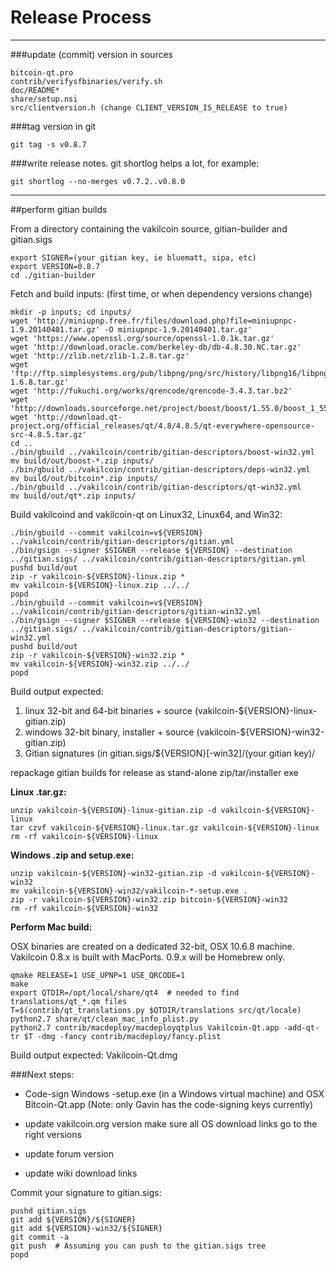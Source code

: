 Release Process
====================

* * *

###update (commit) version in sources


	bitcoin-qt.pro
	contrib/verifysfbinaries/verify.sh
	doc/README*
	share/setup.nsi
	src/clientversion.h (change CLIENT_VERSION_IS_RELEASE to true)

###tag version in git

	git tag -s v0.8.7

###write release notes. git shortlog helps a lot, for example:

	git shortlog --no-merges v0.7.2..v0.8.0

* * *

##perform gitian builds

 From a directory containing the vakilcoin source, gitian-builder and gitian.sigs
  
	export SIGNER=(your gitian key, ie bluematt, sipa, etc)
	export VERSION=0.8.7
	cd ./gitian-builder

 Fetch and build inputs: (first time, or when dependency versions change)

	mkdir -p inputs; cd inputs/
	wget 'http://miniupnp.free.fr/files/download.php?file=miniupnpc-1.9.20140401.tar.gz' -O miniupnpc-1.9.20140401.tar.gz'
	wget 'https://www.openssl.org/source/openssl-1.0.1k.tar.gz'
	wget 'http://download.oracle.com/berkeley-db/db-4.8.30.NC.tar.gz'
	wget 'http://zlib.net/zlib-1.2.8.tar.gz'
	wget 'ftp://ftp.simplesystems.org/pub/libpng/png/src/history/libpng16/libpng-1.6.8.tar.gz'
	wget 'http://fukuchi.org/works/qrencode/qrencode-3.4.3.tar.bz2'
	wget 'http://downloads.sourceforge.net/project/boost/boost/1.55.0/boost_1_55_0.tar.bz2'
	wget 'http://download.qt-project.org/official_releases/qt/4.8/4.8.5/qt-everywhere-opensource-src-4.8.5.tar.gz'
	cd ..
	./bin/gbuild ../vakilcoin/contrib/gitian-descriptors/boost-win32.yml
	mv build/out/boost-*.zip inputs/
	./bin/gbuild ../vakilcoin/contrib/gitian-descriptors/deps-win32.yml
	mv build/out/bitcoin*.zip inputs/
	./bin/gbuild ../vakilcoin/contrib/gitian-descriptors/qt-win32.yml
	mv build/out/qt*.zip inputs/

 Build vakilcoind and vakilcoin-qt on Linux32, Linux64, and Win32:
  
	./bin/gbuild --commit vakilcoin=v${VERSION} ../vakilcoin/contrib/gitian-descriptors/gitian.yml
	./bin/gsign --signer $SIGNER --release ${VERSION} --destination ../gitian.sigs/ ../vakilcoin/contrib/gitian-descriptors/gitian.yml
	pushd build/out
	zip -r vakilcoin-${VERSION}-linux.zip *
	mv vakilcoin-${VERSION}-linux.zip ../../
	popd
	./bin/gbuild --commit vakilcoin=v${VERSION} ../vakilcoin/contrib/gitian-descriptors/gitian-win32.yml
	./bin/gsign --signer $SIGNER --release ${VERSION}-win32 --destination ../gitian.sigs/ ../vakilcoin/contrib/gitian-descriptors/gitian-win32.yml
	pushd build/out
	zip -r vakilcoin-${VERSION}-win32.zip *
	mv vakilcoin-${VERSION}-win32.zip ../../
	popd

  Build output expected:

  1. linux 32-bit and 64-bit binaries + source (vakilcoin-${VERSION}-linux-gitian.zip)
  2. windows 32-bit binary, installer + source (vakilcoin-${VERSION}-win32-gitian.zip)
  3. Gitian signatures (in gitian.sigs/${VERSION}[-win32]/(your gitian key)/

repackage gitian builds for release as stand-alone zip/tar/installer exe

**Linux .tar.gz:**

	unzip vakilcoin-${VERSION}-linux-gitian.zip -d vakilcoin-${VERSION}-linux
	tar czvf vakilcoin-${VERSION}-linux.tar.gz vakilcoin-${VERSION}-linux
	rm -rf vakilcoin-${VERSION}-linux

**Windows .zip and setup.exe:**

	unzip vakilcoin-${VERSION}-win32-gitian.zip -d vakilcoin-${VERSION}-win32
	mv vakilcoin-${VERSION}-win32/vakilcoin-*-setup.exe .
	zip -r vakilcoin-${VERSION}-win32.zip bitcoin-${VERSION}-win32
	rm -rf vakilcoin-${VERSION}-win32

**Perform Mac build:**

  OSX binaries are created on a dedicated 32-bit, OSX 10.6.8 machine.
  Vakilcoin 0.8.x is built with MacPorts.  0.9.x will be Homebrew only.

	qmake RELEASE=1 USE_UPNP=1 USE_QRCODE=1
	make
	export QTDIR=/opt/local/share/qt4  # needed to find translations/qt_*.qm files
	T=$(contrib/qt_translations.py $QTDIR/translations src/qt/locale)
	python2.7 share/qt/clean_mac_info_plist.py
	python2.7 contrib/macdeploy/macdeployqtplus Vakilcoin-Qt.app -add-qt-tr $T -dmg -fancy contrib/macdeploy/fancy.plist

 Build output expected: Vakilcoin-Qt.dmg

###Next steps:

* Code-sign Windows -setup.exe (in a Windows virtual machine) and
  OSX Bitcoin-Qt.app (Note: only Gavin has the code-signing keys currently)

* update vakilcoin.org version
  make sure all OS download links go to the right versions

* update forum version

* update wiki download links

Commit your signature to gitian.sigs:

	pushd gitian.sigs
	git add ${VERSION}/${SIGNER}
	git add ${VERSION}-win32/${SIGNER}
	git commit -a
	git push  # Assuming you can push to the gitian.sigs tree
	popd

